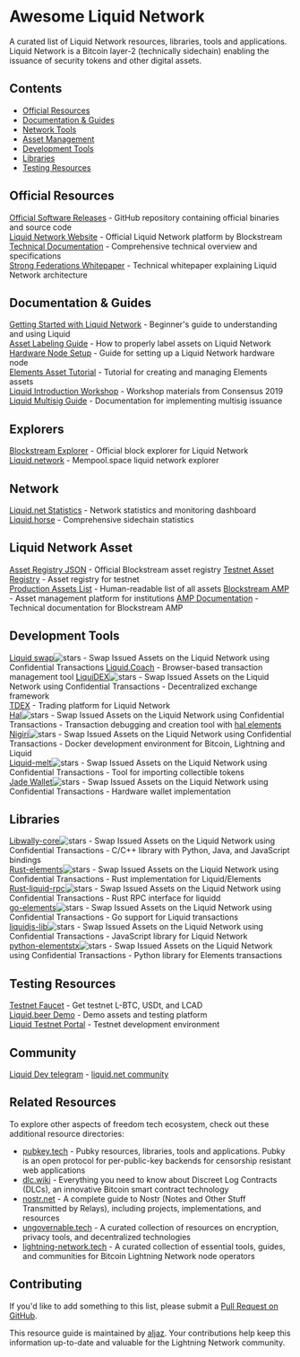 # Awesome Liquid Network

A curated list of Liquid Network resources, libraries, tools and applications. Liquid Network is a Bitcoin layer-2 (technically sidechain) enabling the issuance of security tokens and other digital assets.

## Contents
- [Official Resources](#official-resources)
- [Documentation & Guides](#documentation--guides)
- [Network Tools](#network-tools)
- [Asset Management](#asset-management)
- [Development Tools](#development-tools)
- [Libraries](#libraries)
- [Testing Resources](#testing-resources)

## Official Resources
[Official Software Releases](https://github.com/ElementsProject/elements/releases) - GitHub repository containing official binaries and source code  
[Liquid Network Website](https://blockstream.com/liquid/) - Official Liquid Network platform by Blockstream  
[Technical Documentation](https://docs.blockstream.com/liquid/technical_overview.html) - Comprehensive technical overview and specifications  
[Strong Federations Whitepaper](https://blockstream.com/assets/downloads/strong-federations.pdf) - Technical whitepaper explaining Liquid Network architecture

## Documentation & Guides
[Getting Started with Liquid Network](https://hackernoon.com/getting-started-with-the-liquid-network-c87e2cb5996b) - Beginner's guide to understanding and using Liquid  
[Asset Labeling Guide](https://medium.com/@gabriele.domenichini/liquid-daemon-3-14-1-23-and-labels-8ad1c06bb93e) - How to properly label assets on Liquid Network  
[Hardware Node Setup](https://liquid.beer/pub) - Guide for setting up a Liquid Network hardware node  
[Elements Asset Tutorial](https://github.com/ElementsProject/elements/tree/master/contrib/assets_tutorial) - Tutorial for creating and managing Elements assets  
[Liquid Introduction Workshop](https://docsend.com/view/gdxtzsz) - Workshop materials from Consensus 2019  
[Liquid Multisig Guide](https://github.com/Blockstream/liquid_multisig_issuance) - Documentation for implementing multisig issuance

## Explorers
[Blockstream Explorer](https://blockstream.info/liquid/) - Official block explorer for Liquid Network
[Liquid.network](https://liquid.network/) - Mempool.space liquid network explorer

## Network 
[Liquid.net Statistics](https://liquid.net/) - Network statistics and monitoring dashboard  
[Liquid.horse](https://liquid.horse/) - Comprehensive sidechain statistics  

## Liquid Network Asset
[Asset Registry JSON](https://assets.blockstream.info/) - Official Blockstream asset registry
[Testnet Asset Registry](https://assets-testnet.blockstream.info/) - Asset registry for testnet  
[Production Assets List](https://blockstream.info/liquid/assets) - Human-readable list of all assets
[Blockstream AMP](https://blockstream.com/amp/) - Asset management platform for institutions
[AMP Documentation](https://docs.blockstream.com/blockstream-amp/overview.html) - Technical documentation for Blockstream AMP

## Development Tools
[Liquid swap](https://github.com/Blockstream/liquid-swap/)![stars](https://img.shields.io/github/stars/Blockstream/liquid-swap.svg?style=social) - Swap Issued Assets on the Liquid Network using Confidential Transactions
[Liquid.Coach](https://vulpemventures.github.io/liquid.coach) - Browser-based transaction management tool
[LiquiDEX](https://github.com/RCasatta/LiquiDEX)![stars](https://img.shields.io/github/stars/RCasatta/LiquiDEX.svg?style=social) - Swap Issued Assets on the Liquid Network using Confidential Transactions - Decentralized exchange framework  
[TDEX](https://tdex.network/) - Trading platform for Liquid Network  
[Hal](https://github.com/stevenroose/hal/)![stars](https://img.shields.io/github/stars/stevenroose/hal.svg?style=social) - Swap Issued Assets on the Liquid Network using Confidential Transactions - Transaction debugging and creation tool with [hal elements](https://github.com/stevenroose/hal-elements/)
[Nigiri](https://github.com/vulpemventures/nigiri)![stars](https://img.shields.io/github/stars/vulpemventures/nigiri.svg?style=social) - Swap Issued Assets on the Liquid Network using Confidential Transactions - Docker development environment for Bitcoin, Lightning and Liquid  
[Liquid-melt](https://github.com/Blockstream/liquid-melt)![stars](https://img.shields.io/github/stars/Blockstream/liquid-melt.svg?style=social) - Swap Issued Assets on the Liquid Network using Confidential Transactions - Tool for importing collectible tokens  
[Jade Wallet](https://github.com/Blockstream/Jade)![stars](https://img.shields.io/github/stars/Blockstream/Jade.svg?style=social) - Swap Issued Assets on the Liquid Network using Confidential Transactions - Hardware wallet implementation

## Libraries
[Libwally-core](https://github.com/ElementsProject/libwally-core)![stars](https://img.shields.io/github/stars/ElementsProject/libwally-core.svg?style=social) - Swap Issued Assets on the Liquid Network using Confidential Transactions - C/C++ library with Python, Java, and JavaScript bindings  
[Rust-elements](https://github.com/ElementsProject/rust-elements)![stars](https://img.shields.io/github/stars/ElementsProject/rust-elements.svg?style=social) - Swap Issued Assets on the Liquid Network using Confidential Transactions - Rust implementation for Liquid/Elements  
[Rust-liquid-rpc](https://github.com/stevenroose/rust-liquid-rpc)![stars](https://img.shields.io/github/stars/stevenroose/rust-liquid-rpc.svg?style=social) - Swap Issued Assets on the Liquid Network using Confidential Transactions - Rust RPC interface for liquidd  
[go-elements](https://github.com/vulpemventures/go-elements)![stars](https://img.shields.io/github/stars/vulpemventures/go-elements.svg?style=social) - Swap Issued Assets on the Liquid Network using Confidential Transactions - Go support for Liquid transactions  
[liquidjs-lib](https://github.com/provable-things/liquidjs-lib)![stars](https://img.shields.io/github/stars/provable-things/liquidjs-lib.svg?style=social) - Swap Issued Assets on the Liquid Network using Confidential Transactions - JavaScript library for Liquid Network  
[python-elementstx](https://github.com/Simplexum/python-elementstx)![stars](https://img.shields.io/github/stars/Simplexum/python-elementstx.svg?style=social) - Swap Issued Assets on the Liquid Network using Confidential Transactions - Python library for Elements transactions

## Testing Resources
[Testnet Faucet](https://faucet.vulpem.com) - Get testnet L-BTC, USDt, and LCAD  
[Liquid.beer Demo](https://liquid.beer/) - Demo assets and testing platform  
[Liquid Testnet Portal](https://liquidtestnet.com/) - Testnet development environment

## Community 
[Liquid Dev telegram](https://t.me/liquid_devel) - 
[liquid.net community](https://community.liquid.net/home)

## Related Resources

To explore other aspects of freedom tech ecosystem, check out these additional resource directories:
- [pubkey.tech](https://pubkey.tech) - Pubky resources, libraries, tools and applications. Pubky is an open protocol for per-public-key backends for censorship resistant web applications
- [dlc.wiki](https://www.dlc.wiki) - Everything you need to know about Discreet Log Contracts (DLCs), an innovative Bitcoin smart contract technology
- [nostr.net](https://www.nostr.net) - A complete guide to Nostr (Notes and Other Stuff Transmitted by Relays), including projects, implementations, and resources
- [ungovernable.tech](https://ungovernable.tech) - A curated collection of resources on encryption, privacy tools, and decentralized technologies
- [lightning-network.tech](https://www.lightning-network.tech/)  - A curated collection of essential tools, guides, and communities for Bitcoin Lightning Network node
operators

## Contributing

If you'd like to add something to this list, please submit a [Pull Request on GitHub](https://github.com/aljazceru/awesome-liquid-network).

This resource guide is maintained by [aljaz](https://disobey.dev/contact/). Your contributions help keep this information up-to-date and valuable for the Lightning Network community.